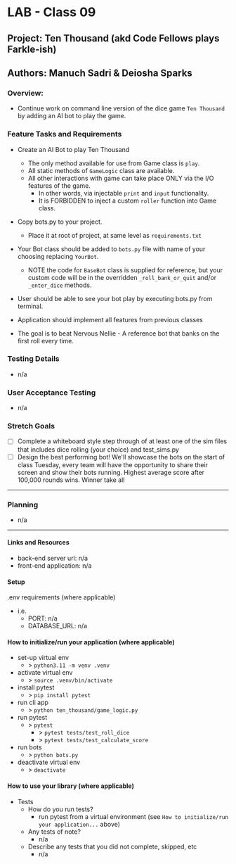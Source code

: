 # LAB - Class 09

## Project: Ten Thousand (akd Code Fellows plays Farkle-ish)

## Authors: Manuch Sadri & Deiosha Sparks

### Overview:
- Continue work on command line version of the dice game `Ten Thousand` by adding an AI bot to play the game.

### Feature Tasks and Requirements

- Create an AI Bot to play Ten Thousand
  - The only method available for use from Game class is `play`.
  - All static methods of `GameLogic` class are available.
  - All other interactions with game can take place ONLY via the I/O features of the game.
    - In other words, via injectable `print` and `input` functionality.
    - It is FORBIDDEN to inject a custom `roller` function into Game class.

- Copy bots.py to your project.
  - Place it at root of project, at same level as `requirements.txt`

- Your Bot class should be added to `bots.py` file with name of your choosing replacing `YourBot`.
  - NOTE the code for `BaseBot` class is supplied for reference, but your custom code will be in the overridden `_roll_bank_or_quit` and/or `_enter_dice` methods.

- User should be able to see your bot play by executing bots.py from terminal.
- Application should implement all features from previous classes 

- The goal is to beat Nervous Nellie - A reference bot that banks on the first roll every time.

### Testing Details

- n/a

### User Acceptance Testing

- n/a

### Stretch Goals

- [ ] Complete a whiteboard style step through of at least one of the sim files that includes dice rolling (your choice) and test_sims.py
- [ ] Design the best performing bot! We'll showcase the bots on the start of class Tuesday, every team will have the opportunity to share their screen and show their bots running. Highest average score after 100,000 rounds wins. Winner take all

---

### Planning

- n/a

---

#### Links and Resources
- back-end server url: n/a
- front-end application: n/a

#### Setup
.env requirements (where applicable)
- i.e.
  - PORT: n/a
  - DATABASE_URL: n/a

#### How to initialize/run your application (where applicable)

- set-up virtual env
  - \> ```python3.11 -m venv .venv```
- activate virtual env
  - \> ```source .venv/bin/activate```
- install pytest
  - \> ```pip install pytest```
- run cli app
  - \> ```python ten_thousand/game_logic.py```
- run pytest
  - \> ```pytest```
    - \> ```pytest tests/test_roll_dice```
    - \> ```pytest tests/test_calculate_score```
- run bots
  - \> ```python bots.py```
- deactivate virtual env
  - \> ```deactivate```

#### How to use your library (where applicable)

- Tests
    - How do you run tests?
      - run pytest from a virtual environment (see `How to initialize/run your application...` above)
    - Any tests of note?
      - n/a
    - Describe any tests that you did not complete, skipped, etc
      - n/a